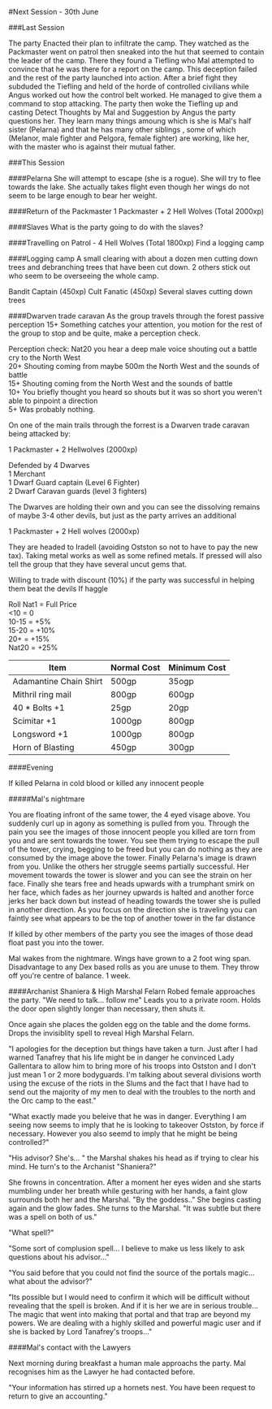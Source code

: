 #Next Session - 30th June

###Last Session

The party Enacted their plan to infiltrate the camp. They watched as the Packmaster went on patrol then sneaked into the hut that seemed to contain the leader of the camp. There they found a Tiefling who Mal attempted to convince that he was there for a report on the camp. This deception failed and the rest of the party launched into action. After a brief fight they subduded the Tiefling and held of the horde of controlled civilians while Angus worked out how the control belt worked. He managed to give them a command to stop attacking. The party then woke the Tiefling up and casting Detect Thoughts by Mal and Suggestion by Angus the party questions her. They learn many things amoung which is she is Mal's half sister (Pelarna) and that he has many other siblings , some of which (Melanor, male fighter and Pelgora, female fighter) are working, like her, with the master who is against their mutual father.

###This Session


####Pelarna
 She will attempt to escape (she is a rogue). She will try to flee towards the lake. She actually takes flight even though her wings do not seem to be large enough to bear her weight.

####Return of the Packmaster
1 Packmaster + 2 Hell Wolves (Total 2000xp)

####Slaves
What is the party going to do with the slaves?

####Travelling on
Patrol - 4 Hell Wolves (Total 1800xp)
Find a logging camp

####Logging camp
A small clearing with about a dozen men cutting down trees and debranching trees that have been cut down. 2 others stick out who seem to be overseeing the whole camp.

Bandit Captain (450xp)
Cult Fanatic (450xp)
Several slaves cutting down trees

####Dwarven trade caravan
As the group travels through the forest passive perception 15+ Something catches your attention, you motion for the rest of the group to stop and be quite, make a perception check.

Perception check: 
                 Nat20 you hear a deep male voice shouting out a battle cry to the North West   
                 20+ Shouting coming from maybe 500m the North West and the sounds of battle  
                 15+ Shouting coming from the North West and the sounds of battle  
                 10+ You briefly thought you heard so shouts but it was so short you weren't able to pinpoint a direction  
                 5+ Was probably nothing.  
                 
On one of the main trails through the forrest is a Dwarven trade caravan being attacked by:

1 Packmaster + 2 Hellwolves (2000xp)

Defended by 4 Dwarves  
1 Merchant  
1 Dwarf Guard captain (Level 6 Fighter)  
2 Dwarf Caravan guards (level 3 fighters)  

The Dwarves are holding their own and you can see the dissolving remains of maybe 3-4 other devils, but just as the party arrives an additional 

1 Packmaster + 2 Hell wolves (2000xp)

They are headed to Iradell (avoiding Ostston so not to have to pay the new tax). Taking metal works as well as some refined metals. If pressed will also tell the group that they have several uncut gems that.

Willing to trade with discount (10%) if the party was successful in helping them beat the devils
If haggle

Roll Nat1  = Full Price  
     <10   = 0  
     10-15 = +5%  
     15-20 = +10%  
     20+   = +15%  
     Nat20 = +25%  

| Item | Normal Cost | Minimum Cost |
|------|-------------|--------------|
| Adamantine Chain Shirt| 500gp | 35ogp |
| Mithril ring mail | 800gp | 600gp|
| 40 * Bolts +1 | 25gp | 20gp |
| Scimitar +1 | 1000gp | 800gp |
| Longsword +1 | 1000gp | 800gp |
| Horn of Blasting | 450gp | 300gp |



####Evening

If killed Pelarna in cold blood or killed any innocent people  

#####Mal's nightmare

You are floating infront of the same tower, the 4 eyed visage above. You suddenly curl up in agony as something is pulled from you. Through the pain you see the images of those innocent people you killed are torn from you and are sent towards the tower. You see them trying to escape the pull of the tower, crying, begging to be freed but you can do nothing as they are consumed by the image above the tower. Finally Pelarna's image is drawn from you. Unlike the others her struggle seems partially successful. Her movement towards the tower is slower and you can see the strain on her face. Finally she tears free and heads upwards with a trumphant smirk on her face, which fades as her journey upwards is halted and another force jerks her back down but instead of heading towards the tower she is pulled in another direction. As you focus on the direction she is traveling you can faintly see what appears to be the top of another tower in the far distance 

If killed by other members of the party you see the images of those dead float past you into the tower.

Mal wakes from the nightmare. Wings have grown to a 2 foot wing span. Disadvantage to any Dex based rolls as you are unuse to them. They throw off you're centre of balance. 1 week.




####Archanist Shaniera & High Marshal Felarn
Robed female approaches the party. "We need to talk... follow me" Leads you to a private room. Holds the door open slightly longer than necessary, then shuts it.

Once again she places the golden egg on the table and the dome forms.
Drops the invisiblity spell to reveal High Marshal Felarn. 

"I apologies for the deception but things have taken a turn. Just after I had warned Tanafrey that his life might be in danger he convinced Lady Gallentara to allow him to bring more of his troops into Ostston and I don't just mean 1 or 2 more bodyguards. I'm talking about several divisions worth using the excuse of the riots in the Slums and the fact that I have had to send out the majority of my men to deal with the troubles to the north and the Orc camp to the east."

"What exactly made you beleive that he was in danger. Everything I am seeing now seems to imply that he is looking to takeover Ostston, by force if necessary. However you also seemd to imply that he might be being controlled?"

"His advisor? She's... " the Marshal shakes his head as if trying to clear his mind. He turn's to the Archanist "Shaniera?"

She frowns in concentration. After a moment her eyes widen and she starts mumbling under her breath while gesturing with her hands, a faint glow surrounds both her and the Marshal. "By the goddess.." She begins casting again and the glow fades. She turns to the Marshal. "It was subtle but there was a spell on both of us."

"What spell?"

"Some sort of complusion spell... I believe to make us less likely to ask questions about his advisor..."

"You said before that you could not find the source of the portals magic... what about the advisor?"

"Its possible but I would need to confirm it which will be difficult without revealing that the spell is broken. And if it is her we are in serious trouble... The magic that went into making that portal and that trap are beyond my powers. We are dealing with a highly skilled and powerful magic user and if she is backed by Lord Tanafrey's troops..."

####Mal's contact with the Lawyers

Next morning during breakfast a human male approachs the party. Mal recognises him as the Lawyer he had contacted before. 

"Your information has stirred up a hornets nest. You have been request to return to give an accounting."







